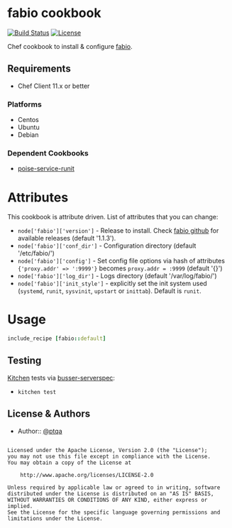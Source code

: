 fabio cookbook
===================

[![Build Status](https://travis-ci.org/ptqa/chef-fabio.svg?branch=master)](https://travis-ci.org/ptqa/chef-fabio)
[![License](https://img.shields.io/badge/license-Apache_2-blue.svg)](https://www.apache.org/licenses/LICENSE-2.0)

Chef cookbook to install & configure [fabio](https://github.com/eBay/fabio).

Requirements
------------

- Chef Client 11.x or better

### Platforms

* Centos
* Ubuntu
* Debian


### Dependent Cookbooks

- [poise-service-runit](https://github.com/poise/poise-service)

# Attributes
This cookbook is attribute driven. List of attributes that you can change:

* `node['fabio']['version']`         - Release to install. Check [fabio github](https://github.com/eBay/fabio/releases) for available releases (default '1.1.3').
* `node['fabio']['conf_dir']`        - Configuration directory (default '/etc/fabio/')
* `node['fabio']['config']`          - Set config file options via hash of attributes `{'proxy.addr' => ':9999'}` becomes `proxy.addr = :9999` (default '{}')
* `node['fabio']['log_dir']`         - Logs directory (default '/var/log/fabio/')
* `node['fabio']['init_style']`      - explicitly set the init system used (`systemd`, `runit`, `sysvinit`, `upstart` or `inittab`). Default is `runit`.

# Usage

```ruby
include_recipe [fabio::default]
```

Testing
-----

[Kitchen](http://kitchen.ci) tests via [busser-serverspec](https://github.com/test-kitchen/busser-serverspec):
* `kitchen test`

License & Authors
-----------------
- Author:: [@ptqa](https://github.com/ptqa)

```text

Licensed under the Apache License, Version 2.0 (the "License");
you may not use this file except in compliance with the License.
You may obtain a copy of the License at

    http://www.apache.org/licenses/LICENSE-2.0

Unless required by applicable law or agreed to in writing, software
distributed under the License is distributed on an "AS IS" BASIS,
WITHOUT WARRANTIES OR CONDITIONS OF ANY KIND, either express or implied.
See the License for the specific language governing permissions and
limitations under the License.
```

